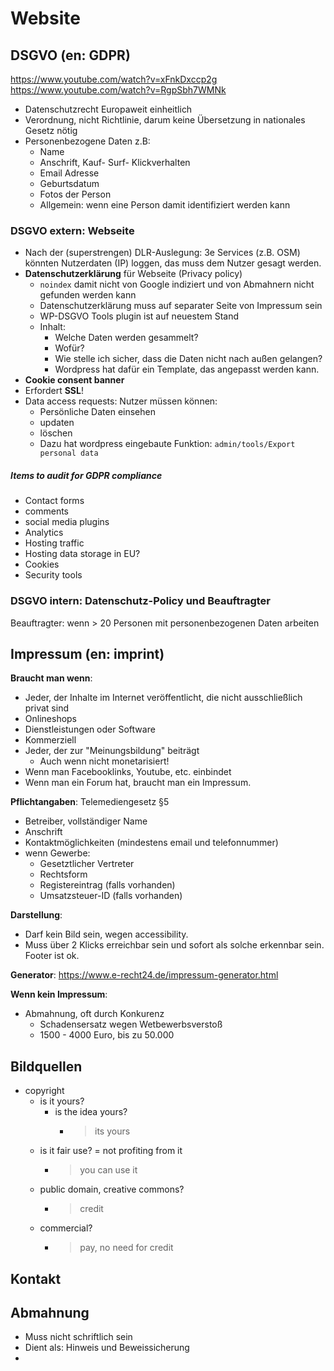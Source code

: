 # Website

## DSGVO (en: GDPR)

https://www.youtube.com/watch?v=xFnkDxccp2g
https://www.youtube.com/watch?v=RgpSbh7WMNk

- Datenschutzrecht Europaweit einheitlich
- Verordnung, nicht Richtlinie, darum keine Übersetzung in nationales Gesetz nötig
- Personenbezogene Daten z.B:
  - Name
  - Anschrift, Kauf- Surf- Klickverhalten
  - Email Adresse
  - Geburtsdatum
  - Fotos der Person
  - Allgemein: wenn eine Person damit identifiziert werden kann

### DSGVO extern: Webseite

- Nach der (superstrengen) DLR-Auslegung: 3e Services (z.B. OSM) könnten Nutzerdaten (IP) loggen, das muss dem Nutzer gesagt werden.
- **Datenschutzerklärung** für Webseite (Privacy policy)
  - `noindex` damit nicht von Google indiziert und von Abmahnern nicht gefunden werden kann
  - Datenschutzerklärung muss auf separater Seite von Impressum sein
  - WP-DSGVO Tools plugin ist auf neuestem Stand
  - Inhalt:
    - Welche Daten werden gesammelt?
    - Wofür?
    - Wie stelle ich sicher, dass die Daten nicht nach außen gelangen?
    - Wordpress hat dafür ein Template, das angepasst werden kann.
- **Cookie consent banner**
- Erfordert **SSL**!
- Data access requests: Nutzer müssen können:
  - Persönliche Daten einsehen
  - updaten
  - löschen
  - Dazu hat wordpress eingebaute Funktion: `admin/tools/Export personal data`

##### Items to audit for GDPR compliance

- Contact forms
- comments
- social media plugins
- Analytics
- Hosting traffic
- Hosting data storage in EU?
- Cookies
- Security tools

### DSGVO intern: Datenschutz-Policy und Beauftragter

Beauftragter: wenn > 20 Personen mit personenbezogenen Daten arbeiten

## Impressum (en: imprint)

**Braucht man wenn**:

- Jeder, der Inhalte im Internet veröffentlicht, die nicht ausschließlich privat sind
- Onlineshops
- Dienstleistungen oder Software
- Kommerziell
- Jeder, der zur "Meinungsbildung" beiträgt
  - Auch wenn nicht monetarisiert!
- Wenn man Facebooklinks, Youtube, etc. einbindet
- Wenn man ein Forum hat, braucht man ein Impressum.

**Pflichtangaben**: Telemediengesetz §5

- Betreiber, vollständiger Name
- Anschrift
- Kontaktmöglichkeiten (mindestens email und telefonnummer)
- wenn Gewerbe:
  - Gesetztlicher Vertreter
  - Rechtsform
  - Registereintrag (falls vorhanden)
  - Umsatzsteuer-ID (falls vorhanden)

**Darstellung**:

- Darf kein Bild sein, wegen accessibility.
- Muss über 2 Klicks erreichbar sein und sofort als solche erkennbar sein. Footer ist ok.

**Generator**:
https://www.e-recht24.de/impressum-generator.html

**Wenn kein Impressum**:

- Abmahnung, oft durch Konkurenz
  - Schadensersatz wegen Wetbewerbsverstoß
  - 1500 - 4000 Euro, bis zu 50.000

## Bildquellen

- copyright
  - is it yours?
    - is the idea yours?
      - > its yours
  - is it fair use? = not profiting from it
    - > you can use it
  - public domain, creative commons?
    - > credit
  - commercial?
    - > pay, no need for credit

## Kontakt

## Abmahnung

- Muss nicht schriftlich sein
- Dient als: Hinweis und Beweissicherung
-
